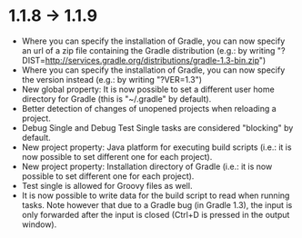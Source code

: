# 1.1.8 -> 1.1.9

- Where you can specify the installation of Gradle, you can now specify an url of a zip file containing the Gradle distribution (e.g.: by writing "?DIST=http://services.gradle.org/distributions/gradle-1.3-bin.zip")
- Where you can specify the installation of Gradle, you can now specify the version instead (e.g.:  by writing "?VER=1.3")
- New global property: It is now possible to set a different user home directory for Gradle (this is "~/.gradle" by default).
- Better detection of changes of unopened projects when reloading a project.
- Debug Single and Debug Test Single tasks are considered "blocking" by default.
- New project property: Java platform for executing build scripts (i.e.: it is now possible to set different one for each project).
- New project property: Installation directory of Gradle (i.e.: it is now possible to set different one for each project).
- Test single is allowed for Groovy files as well.
- It is now possible to write data for the build script to read when running tasks. Note however that due to a Gradle bug (in Gradle 1.3), the input is only forwarded after the input is closed (Ctrl+D is pressed in the output window).

